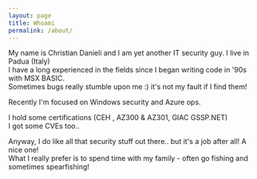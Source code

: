 ```yaml
---
layout: page
title: Whoami
permalink: /about/
---
```


My name is Christian Danieli and I am yet another IT security guy. I live in Padua (Italy)  
I have a long experienced in the fields since I began writing code in '90s with MSX BASIC.  
Sometimes bugs really stumble upon me :) it's not my fault if I find them!  

Recently I'm focused on Windows security and Azure ops.

I hold some certifications (CEH , AZ300 & AZ301, GIAC GSSP.NET)  
I got some CVEs too..  

Anyway, I do like all that security stuff out there.. but it's a job after all! A nice one!  
What I really prefer is to spend time with my family - often go fishing and sometimes spearfishing! 
